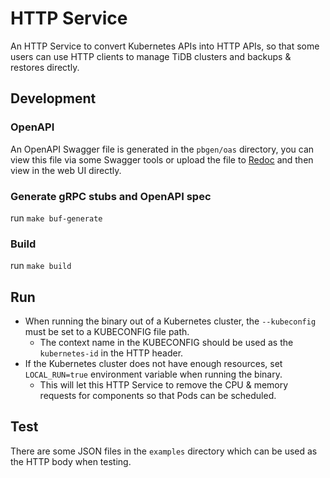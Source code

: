 # HTTP Service

An HTTP Service to convert Kubernetes APIs into HTTP APIs, so that some users can use HTTP clients to manage TiDB clusters and backups & restores directly.

## Development

### OpenAPI

An OpenAPI Swagger file is generated in the `pbgen/oas` directory, you can view this file via some Swagger tools or upload the file to [Redoc](https://redocly.github.io/redoc/) and then view in the web UI directly.

### Generate gRPC stubs and OpenAPI spec

run `make buf-generate`

### Build

run `make build`

## Run

- When running the binary out of a Kubernetes cluster, the `--kubeconfig` must be set to a KUBECONFIG file path.
  - The context name in the KUBECONFIG should be used as the `kubernetes-id` in the HTTP header.
- If the Kubernetes cluster does not have enough resources, set `LOCAL_RUN=true` environment variable when running the binary.
  - This will let this HTTP Service to remove the CPU & memory requests for components so that Pods can be scheduled.

## Test

There are some JSON files in the `examples` directory which can be used as the HTTP body when testing.
